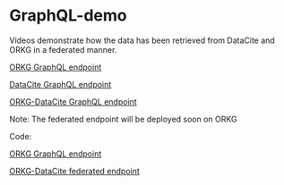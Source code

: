 # GraphQL-demo
Videos demonstrate how the data has been retrieved from DataCite and ORKG in a federated manner.

[ORKG GraphQL endpoint](https://www.dropbox.com/s/xojblgtl2zke0jl/ORKG-GraphQL.mp4?dl=0)

[DataCite GraphQL endpoint](https://www.dropbox.com/s/acw90zxk6csz7s8/DataCite-GraphQL.webm?dl=0)

[ORKG-DataCite GraphQL endpoint](https://www.dropbox.com/s/ecptx6mnn6tcb5g/DataCite-ORKG%20federated%20endpoint.webm?dl=0)

Note: The federated endpoint will be deployed soon on ORKG

Code:

[ORKG GraphQL endpoint](https://gitlab.com/TIBHannover/orkg/orkg-graphql)

[ORKG-DataCite federated endpoint](https://gitlab.com/TIBHannover/orkg/graphql-federation)
